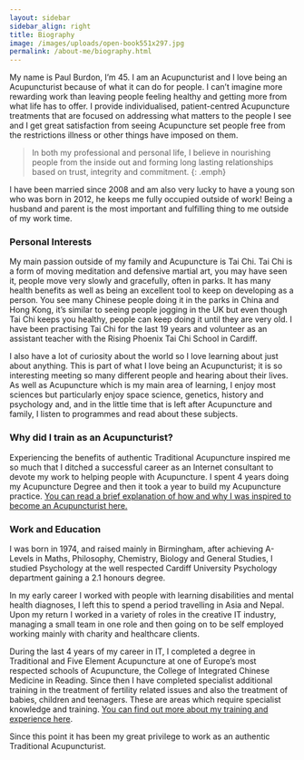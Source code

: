 ```yaml
---
layout: sidebar
sidebar_align: right
title: Biography
image: /images/uploads/open-book551x297.jpg
permalink: /about-me/biography.html
---
```


My name is Paul Burdon, I’m 45.  I am an Acupuncturist and I love being an Acupuncturist because of what it can do for people. I can’t imagine more rewarding work than leaving people feeling healthy and getting more from what life has to offer. I provide individualised, patient-centred Acupuncture treatments that are focused on addressing what matters to the people I see and I get great satisfaction from seeing Acupuncture set people free from the restrictions illness or other things have imposed on them. 

> In both my professional and personal life, I believe in nourishing people from the inside out and forming long lasting relationships based on trust, integrity and commitment.
{: .emph}

I have been married since 2008 and am also very lucky to have a young son who was born in 2012, he keeps me fully occupied outside of work!
Being a husband and parent is the most important and fulfilling thing to me outside of my work time.

### Personal Interests
My main passion outside of my family and Acupuncture is Tai Chi. Tai Chi is a form of moving meditation and defensive martial art, you may have seen it, people move very slowly and gracefully, often in parks. It has many health benefits as well as being an excellent tool to keep on developing as a person. You see many Chinese people doing it in the parks in China and Hong Kong, it’s similar to seeing people jogging in the UK but even though Tai Chi keeps you healthy, people can keep doing it until they are very old. I have been practising Tai Chi for the last 19 years and volunteer as an assistant teacher with the Rising Phoenix Tai Chi School in Cardiff.

I also have a lot of curiosity about the world so I love learning about just about anything. This is part of what I love being an Acupuncturist; it is so interesting meeting so many different people and hearing about their lives.  As well as Acupuncture which is my main area of learning, I enjoy most sciences but particularly enjoy space science, genetics, history and psychology and, and in the little time that is left after Acupuncture and family, I listen to programmes and read about these subjects.

### Why did I train as an Acupuncturist?
Experiencing the benefits of authentic Traditional Acupuncture inspired me so much that I ditched a successful career as an Internet consultant to devote my work to helping people with Acupuncture. I spent 4 years doing my Acupuncture Degree and then it took a year to build my Acupuncture practice.  [You can read a brief explanation of how and why I was inspired to become an Acupuncturist here.](/about-me/why-did-i-train-as-an-acupuncturist.html)

### Work and Education
I was born in 1974, and raised mainly in Birmingham, after achieving A-Levels in Maths, Philosophy, Chemistry, Biology and General Studies, I studied Psychology at the well respected Cardiff University Psychology department gaining a 2.1 honours degree.

In my early career I worked with people with learning disabilities and mental health diagnoses, I left this to spend a period travelling in Asia and Nepal. Upon my return I worked in a variety of roles in the creative IT industry, managing a small team in one role and then going on to be self employed working mainly with charity and healthcare clients.

During the last 4 years of my career in IT,  I completed a degree in Traditional and Five Element Acupuncture at one of Europe’s most respected schools of Acupuncture, the College of Integrated Chinese Medicine in Reading. Since then I have completed specialist additional training in the treatment of fertility related issues and also the treatment of babies, children and teenagers. These are areas which require specialist knowledge and training. [You can find out more about my training and experience here](/about-me/training-and-experience.html).

Since this point it has been my great privilege to work as an authentic Traditional Acupuncturist.
